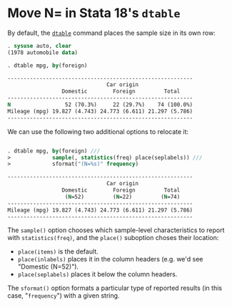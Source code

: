 # Move N= in Stata 18's `dtable`

By default, the [`dtable`](https://www.stata.com/manuals/rdtable.pdf) command
places the sample size in its own row:

```stata
. sysuse auto, clear
(1978 automobile data)

. dtable mpg, by(foreign)

----------------------------------------------------------
                               Car origin
                 Domestic        Foreign         Total
----------------------------------------------------------
N                 52 (70.3%)     22 (29.7%)    74 (100.0%)
Mileage (mpg) 19.827 (4.743) 24.773 (6.611) 21.297 (5.786)
----------------------------------------------------------
```

We can use the following two additional options to relocate it:

```stata

. dtable mpg, by(foreign) ///
>             sample(, statistics(freq) place(seplabels)) ///
>             sformat("(N=%s)" frequency)

----------------------------------------------------------
                               Car origin
                 Domestic        Foreign         Total
                  (N=52)         (N=22)         (N=74)
----------------------------------------------------------
Mileage (mpg) 19.827 (4.743) 24.773 (6.611) 21.297 (5.786)
----------------------------------------------------------
```

The `sample()` option chooses which sample-level characteristics to report with
`statistics(freq)`, and the `place()` suboption choses their location:

- `place(items)` is the default.
- `place(inlabels)` places it in the column headers (e.g. we'd see "Domestic (N=52)").
- `place(seplabels)` places it below the column headers.

The `sformat()` option formats a particular type of reported results (in this
case, "`frequency`") with a given string.
